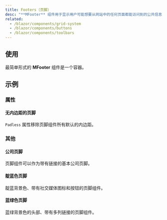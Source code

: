 ```yaml
---
title: Footers（页脚）
desc: "**MFooter** 组件用于显示用户可能想要从网站中的任何页面都能访问到的公共信息。"
related:
  - /blazor/components/grid-system
  - /blazor/components/buttons
  - /blazor/components/toolbars
---
```


## 使用

最简单形式的 **MFooter** 组件是一个容器。

<masa-example file="Examples.components.footers.Usage"></masa-example>

## 示例

### 属性

#### 无内边距的页脚

`Padless` 属性移除页脚组件所有默认的内边距。

<masa-example file="Examples.components.footers.Padless"></masa-example>

### 其他

#### 公司页脚

页脚组件可以作为带有链接的基本公司页脚。

<masa-example file="Examples.components.footers.Company"></masa-example>

#### 靛蓝色页脚

靛蓝背景色、带有社交媒体图标和按钮的页脚组件。

<masa-example file="Examples.components.footers.Indigo"></masa-example>

#### 蓝绿色页脚

蓝绿背景色的头部、带有多列链接的页脚组件。

<masa-example file="Examples.components.footers.Teal"></masa-example>